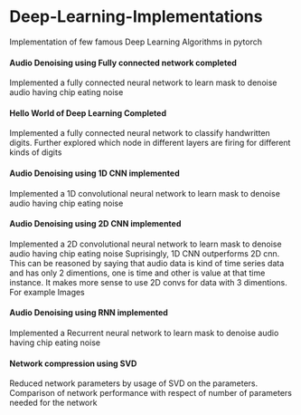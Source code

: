 # Deep-Learning-Implementations
Implementation of few famous Deep Learning Algorithms in pytorch 

#### Audio Denoising using Fully connected network completed
Implemented a fully connected neural network to learn mask to denoise audio having chip eating noise

#### Hello World of Deep Learning Completed
Implemented a fully connected neural network to classify handwritten digits. 
Further explored which node in different layers are firing for different kinds of digits 

#### Audio Denoising using 1D CNN implemented
Implemented a 1D convolutional neural network to learn mask to denoise audio having chip eating noise

#### Audio Denoising using 2D CNN implemented
Implemented a 2D convolutional neural network to learn mask to denoise audio having chip eating noise
Suprisingly, 1D CNN outperforms 2D cnn. This can be reasoned by saying that audio data is kind of time series data 
and has only 2 dimentions, one is time and other is value at that time instance.
It makes more sense to use 2D convs for data with 3 dimentions. For example Images

#### Audio Denoising using RNN implemented
Implemented a Recurrent neural network to learn mask to denoise audio having chip eating noise

#### Network compression using SVD
Reduced network parameters by usage of SVD on the parameters. 
Comparison of network performance with respect of number of parameters needed for the network
